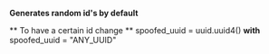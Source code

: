**Generates random id's by default**

** To have a certain id change ** spoofed_uuid = uuid.uuid4()
**with** spoofed_uuid = "ANY_UUID"
